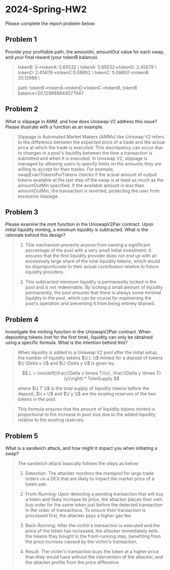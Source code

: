 # 2024-Spring-HW2

Please complete the report problem below:

## Problem 1
Provide your profitable path, the amountIn, amountOut value for each swap, and your final reward (your tokenB balance).

> tokenB: 5->tokenA: 5.65532 \\
> tokenA: 5.65532->tokenD: 2.45878 \\
> tokenD: 2.45878->tokenC:5.08892 \\
> tokenC: 5.08892->tokenB: 20.12988 \\
>
> path: tokenB->tokenA->tokenD->tokenC->tokenB, tokenB balance=20.129888944077447

## Problem 2
What is slippage in AMM, and how does Uniswap V2 address this issue? Please illustrate with a function as an example.

> Slippage in Automated Market Makers (AMMs) like Uniswap V2 refers to the difference between the expected price of a trade and the actual price at  which the trade is executed. This discrepancy can occur due to changes in a pool's liquidity between the time a transaction is submitted and when it is executed. In Uniswap V2, slippage is managed by allowing users to specify limits on the amounts they are willing to accept for their trades. For example, swapExactTokensForTokens checks if the actual amount of output tokens available at the last step of the swap is at least as much as the amountOutMin specified. If the available amount is less than amountOutMin, the transaction is reverted, protecting the user from excessive slippage.


## Problem 3
Please examine the mint function in the UniswapV2Pair contract. Upon initial liquidity minting, a minimum liquidity is subtracted. What is the rationale behind this design?

> 1. This mechanism prevents anyone from owning a significant percentage of the pool with a very small initial investment. It ensures that the first liquidity provider does not end up with an excessively large share of the total liquidity tokens, which would be disproportionate to their actual contribution relative to future liquidity providers.
>
> 2. This subtracted minimum liquidity is permanently locked in the pool and is not redeemable. By locking a small amount of liquidity permanently, the pool ensures that there is always some minimal liquidity in the pool, which can be crucial for maintaining the pool's operation and preventing it from being entirely drained.

## Problem 4
Investigate the minting function in the UniswapV2Pair contract. When depositing tokens (not for the first time), liquidity can only be obtained using a specific formula. What is the intention behind this?

> When liquidity is added to a Uniswap V2 pool after the initial setup, the number of liquidity tokens $\( L \)$ minted for a deposit of tokens $\( \Delta x \)$ and $\( \Delta y \)$ is given by:
>
> $$  L = \min\left(\frac{\Delta x \times T}{x}, \frac{\Delta y \times T}{y}\right) * TotalSupply $$
>
> where $\( T \)$ is the total supply of liquidity tokens before the deposit, $\( x \)$ and $\( y \)$ are the existing reserves of the two tokens in the pool.

> This formula ensures that the amount of liquidity tokens minted is proportional to the increase in pool size due to the added liquidity, relative to the existing reserves.

## Problem 5
What is a sandwich attack, and how might it impact you when initiating a swap?

> The sandwich attack basically follows the steps as below:
> 1. Detection: The attacker monitors the mempool for large trade orders on a DEX that are likely to impact the market price of a token pair.
>
> 2. Front-Running: Upon detecting a pending transaction that will buy a token and likely increase its price, the attacker places their own buy order for the same token just before the detected transaction in the order of transactions. To ensure their transaction is processed first, the attacker pays a higher gas fee.
>
> 3. Back-Running: After the victim's transaction is executed and the price of the token has increased, the attacker immediately sells the tokens they bought in the front-running step, benefiting from the price increase caused by the victim's transaction.
>
> 4. Result: The victim's transaction buys the token at a higher price than they would have without the intervention of the attacker, and the attacker profits from the price difference.

